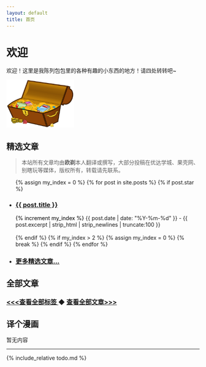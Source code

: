 ```yaml
---
layout: default
title: 首页
---
```


# 欢迎

欢迎！这里是我陈列包包里的各种有趣的小东西的地方！请四处转转吧~

<img src="/img/treasure-161753.svg" width="35%" class="img-responsive" alt=""/>

## 精选文章

> 本站所有文章均由**欧剃**本人翻译或撰写，大部分投稿在优达学城、果壳网、别瞎玩等媒体，版权所有，转载请先联系。

<ul>
  {% assign my_index = 0 %}
  {% for post in site.posts %}
    {% if post.star %}
      <li>
        <h3><a href="{{ post.url }}">{{ post.title }}</a></h3> <span style="color:#000;"> {% increment my_index %} </span> {{ post.date | date: "%Y-%m-%d" }} - {{ post.excerpt | strip_html | strip_newlines | truncate:100 }}
        <br><br>
      </li>         
    {% endif %}
    {% if my_index > 2 %}
      {% assign my_index = 0 %}
      {% break %}
    {% endif %}
  {% endfor %}
  <li>
  <h3><a href="https://oicebot.github.io/blog"> 更多精选文章… </a> </h3>
  </li>
</ul>

## 全部文章

<h3><a href="https://oicebot.github.io/tags"> <<<查看全部标签 </a> 
  ◆   <a href="https://oicebot.github.io/titles"> 查看全部文章>>> </a></h3>

## 译个漫画

暂无内容

----

{% include_relative todo.md %}
